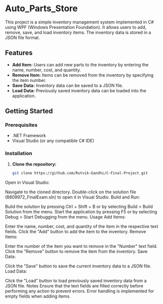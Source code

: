# Auto_Parts_Store

This project is a simple inventory management system implemented in C# using WPF (Windows Presentation Foundation). It allows users to add, remove, save, and load inventory items. The inventory data is stored in a JSON file format.

## Features

- **Add Item:** Users can add new parts to the inventory by entering the name, number, cost, and quantity.
- **Remove Item:** Items can be removed from the inventory by specifying the item number.
- **Save Data:** Inventory data can be saved to a JSON file.
- **Load Data:** Previously saved inventory data can be loaded into the application.

## Getting Started

### Prerequisites

- .NET Framework
- Visual Studio (or any compatible C# IDE)

### Installation

1. **Clone the repository:**
   ```bash
   git clone https://github.com/Rutvik-Gandhi/C-Final-Project.git

Open in Visual Studio:

Navigate to the cloned directory.
Double-click on the solution file (8809972_FinalExam.sln) to open it in Visual Studio.
Build and Run:

Build the solution by pressing Ctrl + Shift + B or by selecting Build > Build Solution from the menu.
Start the application by pressing F5 or by selecting Debug > Start Debugging from the menu.
Usage
Add Items:

Enter the name, number, cost, and quantity of the item in the respective text fields.
Click the "Add" button to add the item to the inventory.
Remove Items:

Enter the number of the item you want to remove in the "Number" text field.
Click the "Remove" button to remove the item from the inventory.
Save Data:

Click the "Save" button to save the current inventory data to a JSON file.
Load Data:

Click the "Load" button to load previously saved inventory data from a JSON file.
Notes
Ensure that the text fields are filled correctly before performing any action to prevent errors.
Error handling is implemented for empty fields when adding items.

